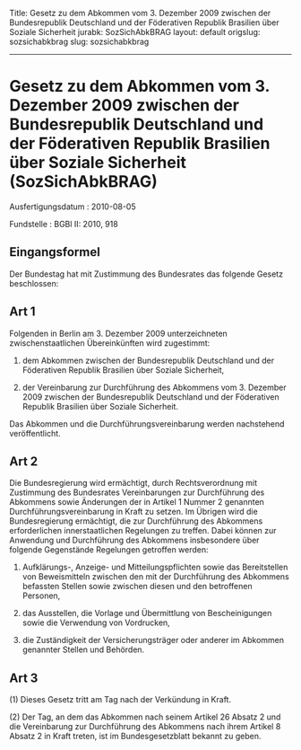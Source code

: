 Title: Gesetz zu dem Abkommen vom 3. Dezember 2009 zwischen der Bundesrepublik Deutschland
  und der Föderativen Republik Brasilien über Soziale Sicherheit
jurabk: SozSichAbkBRAG
layout: default
origslug: sozsichabkbrag
slug: sozsichabkbrag

---

# Gesetz zu dem Abkommen vom 3. Dezember 2009 zwischen der Bundesrepublik Deutschland und der Föderativen Republik Brasilien über Soziale Sicherheit (SozSichAbkBRAG)

Ausfertigungsdatum
:   2010-08-05

Fundstelle
:   BGBl II: 2010, 918


## Eingangsformel

Der Bundestag hat mit Zustimmung des Bundesrates das folgende Gesetz
beschlossen:


## Art 1

Folgenden in Berlin am 3. Dezember 2009 unterzeichneten
zwischenstaatlichen Übereinkünften wird zugestimmt:

1.  dem Abkommen zwischen der Bundesrepublik Deutschland und der
    Föderativen Republik Brasilien über Soziale Sicherheit,


2.  der Vereinbarung zur Durchführung des Abkommens vom 3. Dezember 2009
    zwischen der Bundesrepublik Deutschland und der Föderativen Republik
    Brasilien über Soziale Sicherheit.



Das Abkommen und die Durchführungsvereinbarung werden nachstehend
veröffentlicht.


## Art 2

Die Bundesregierung wird ermächtigt, durch Rechtsverordnung mit
Zustimmung des Bundesrates Vereinbarungen zur Durchführung des
Abkommens sowie Änderungen der in Artikel 1 Nummer 2 genannten
Durchführungsvereinbarung in Kraft zu setzen. Im Übrigen wird die
Bundesregierung ermächtigt, die zur Durchführung des Abkommens
erforderlichen innerstaatlichen Regelungen zu treffen. Dabei können
zur Anwendung und Durchführung des Abkommens insbesondere über
folgende Gegenstände Regelungen getroffen werden:

1.  Aufklärungs-, Anzeige- und Mitteilungspflichten sowie das
    Bereitstellen von Beweismitteln zwischen den mit der Durchführung des
    Abkommens befassten Stellen sowie zwischen diesen und den betroffenen
    Personen,


2.  das Ausstellen, die Vorlage und Übermittlung von Bescheinigungen sowie
    die Verwendung von Vordrucken,


3.  die Zuständigkeit der Versicherungsträger oder anderer im Abkommen
    genannter Stellen und Behörden.





## Art 3

(1) Dieses Gesetz tritt am Tag nach der Verkündung in Kraft.

(2) Der Tag, an dem das Abkommen nach seinem Artikel 26 Absatz 2 und
die Vereinbarung zur Durchführung des Abkommens nach ihrem Artikel 8
Absatz 2 in Kraft treten, ist im Bundesgesetzblatt bekannt zu geben.

